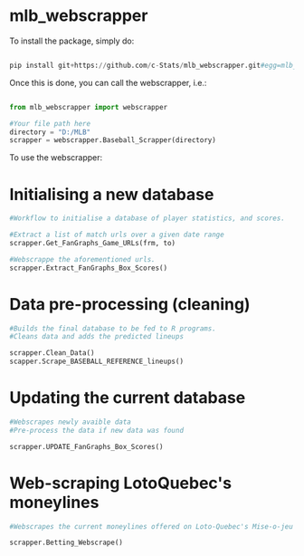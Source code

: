 # mlb_webscrapper

To install the package, simply do:

``` python

pip install git+https://github.com/c-Stats/mlb_webscrapper.git#egg=mlb_webscrapper

``` 

Once this is done, you can call the webscrapper, i.e.:

``` python

from mlb_webscrapper import webscrapper

#Your file path here
directory = "D:/MLB"
scrapper = webscrapper.Baseball_Scrapper(directory)

``` 

To use the webscrapper:

# Initialising a new database

```python
#Workflow to initialise a database of player statistics, and scores.

#Extract a list of match urls over a given date range
scrapper.Get_FanGraphs_Game_URLs(frm, to)

#Webscrappe the aforementioned urls.
scrapper.Extract_FanGraphs_Box_Scores()
```

# Data pre-processing (cleaning)

```python
#Builds the final database to be fed to R programs.
#Cleans data and adds the predicted lineups

scrapper.Clean_Data()
scapper.Scrape_BASEBALL_REFERENCE_lineups()
```

# Updating the current database

```python
#Webscrapes newly avaible data
#Pre-process the data if new data was found

scrapper.UPDATE_FanGraphs_Box_Scores()
```

# Web-scraping LotoQuebec's moneylines

```python
#Webscrapes the current moneylines offered on Loto-Quebec's Mise-o-jeu gambling website.

scrapper.Betting_Webscrape()
```
